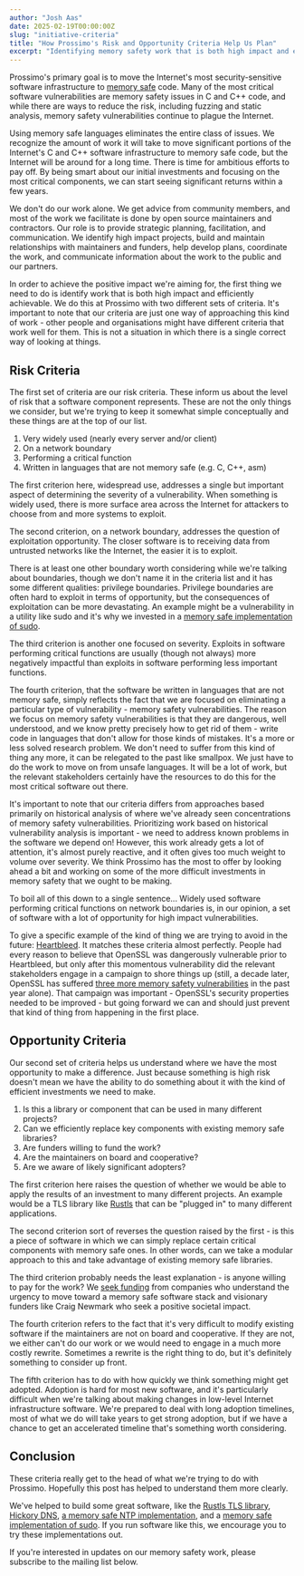 ```yaml
---
author: "Josh Aas"
date: 2025-02-19T00:00:00Z
slug: "initiative-criteria"
title: "How Prossimo's Risk and Opportunity Criteria Help Us Plan"
excerpt: "Identifying memory safety work that is both high impact and efficiently achievable."
---
```


Prossimo's primary goal is to move the Internet's most security-sensitive software infrastructure to [memory safe](https://www.memorysafety.org/docs/memory-safety/) code. Many of the most critical software vulnerabilities are memory safety issues in C and C++ code, and while there are ways to reduce the risk, including fuzzing and static analysis, memory safety vulnerabilities continue to plague the Internet.

Using memory safe languages eliminates the entire class of issues. We recognize the amount of work it will take to move significant portions of the Internet's C and C++ software infrastructure to memory safe code, but the Internet will be around for a long time. There is time for ambitious efforts to pay off. By being smart about our initial investments and focusing on the most critical components, we can start seeing significant returns within a few years.

We don't do our work alone. We get advice from community members, and most of the work we facilitate is done by open source maintainers and contractors. Our role is to provide strategic planning, facilitation, and communication. We identify high impact projects, build and maintain relationships with maintainers and funders, help develop plans, coordinate the work, and communicate information about the work to the public and our partners.

In order to achieve the positive impact we're aiming for, the first thing we need to do is identify work that is both high impact and efficiently achievable. We do this at Prossimo with two different sets of criteria. It's important to note that our criteria are just one way of approaching this kind of work - other people and organisations might have different criteria that work well for them. This is not a situation in which there is a single correct way of looking at things.

## Risk Criteria

The first set of criteria are our risk criteria. These inform us about the level of risk that a software component represents. These are not the only things we consider, but we're trying to keep it somewhat simple conceptually and these things are at the top of our list.

1.  Very widely used (nearly every server and/or client)
2.  On a network boundary
3.  Performing a critical function
4.  Written in languages that are not memory safe (e.g. C, C++, asm)

The first criterion here, widespread use, addresses a single but important aspect of determining the severity of a vulnerability. When something is widely used, there is more surface area across the Internet for attackers to choose from and more systems to exploit.

The second criterion, on a network boundary, addresses the question of exploitation opportunity. The closer software is to receiving data from untrusted networks like the Internet, the easier it is to exploit.

There is at least one other boundary worth considering while we're talking about boundaries, though we don't name it in the criteria list and it has some different qualities: privilege boundaries. Privilege boundaries are often hard to exploit in terms of opportunity, but the consequences of exploitation can be more devastating. An example might be a vulnerability in a utility like sudo and it's why we invested in a [memory safe implementation of sudo](https://github.com/trifectatechfoundation/sudo-rs).

The third criterion is another one focused on severity. Exploits in software performing critical functions are usually (though not always) more negatively impactful than exploits in software performing less important functions.

The fourth criterion, that the software be written in languages that are not memory safe, simply reflects the fact that we are focused on eliminating a particular type of vulnerability - memory safety vulnerabilities. The reason we focus on memory safety vulnerabilities is that they are dangerous, well understood, and we know pretty precisely how to get rid of them - write code in languages that don't allow for those kinds of mistakes. It's a more or less solved research problem. We don't need to suffer from this kind of thing any more, it can be relegated to the past like smallpox. We just have to do the work to move on from unsafe languages. It will be a lot of work, but the relevant stakeholders certainly have the resources to do this for the most critical software out there.

It's important to note that our criteria differs from approaches based primarily on historical analysis of where we've already seen concentrations of memory safety vulnerabilities. Prioritizing work based on historical vulnerability analysis is important - we need to address known problems in the software we depend on! However, this work already gets a lot of attention, it's almost purely reactive, and it often gives too much weight to volume over severity. We think Prossimo has the most to offer by looking ahead a bit and working on some of the more difficult investments in memory safety that we ought to be making.

To boil all of this down to a single sentence... Widely used software performing critical functions on network boundaries is, in our opinion, a set of software with a lot of opportunity for high impact vulnerabilities.

To give a specific example of the kind of thing we are trying to avoid in the future: [Heartbleed](https://heartbleed.com/). It matches these criteria almost perfectly. People had every reason to believe that OpenSSL was dangerously vulnerable prior to Heartbleed, but only after this momentous vulnerability did the relevant stakeholders engage in a campaign to shore things up (still, a decade later, OpenSSL has suffered [three more memory safety vulnerabilities](https://openssl-library.org/news/vulnerabilities/index.html) in the past year alone). That campaign was important - OpenSSL's security properties needed to be improved - but going forward we can and should just prevent that kind of thing from happening in the first place.

## Opportunity Criteria

Our second set of criteria helps us understand where we have the most opportunity to make a difference. Just because something is high risk doesn't mean we have the ability to do something about it with the kind of efficient investments we need to make.

1.  Is this a library or component that can be used in many different projects?
2.  Can we efficiently replace key components with existing memory safe libraries?
3.  Are funders willing to fund the work?
4.  Are the maintainers on board and cooperative?
5.  Are we aware of likely significant adopters?

The first criterion here raises the question of whether we would be able to apply the results of an investment to many different projects. An example would be a TLS library like [Rustls](https://www.memorysafety.org/initiative/rustls/) that can be "plugged in" to many different applications.

The second criterion sort of reverses the question raised by the first - is this a piece of software in which we can simply replace certain critical components with memory safe ones. In other words, can we take a modular approach to this and take advantage of existing memory safe libraries.

The third criterion probably needs the least explanation - is anyone willing to pay for the work? We [seek funding](https://www.memorysafety.org/become-a-funder/) from companies who understand the urgency to move toward a memory safe software stack and visionary funders like Craig Newmark who seek a positive societal impact.

The fourth criterion refers to the fact that it's very difficult to modify existing software if the maintainers are not on board and cooperative. If they are not, we either can't do our work or we would need to engage in a much more costly rewrite. Sometimes a rewrite is the right thing to do, but it's definitely something to consider up front.

The fifth criterion has to do with how quickly we think something might get adopted. Adoption is hard for most new software, and it's particularly difficult when we're talking about making changes in low-level Internet infrastructure software. We're prepared to deal with long adoption timelines, most of what we do will take years to get strong adoption, but if we have a chance to get an accelerated timeline that's something worth considering.

## Conclusion

These criteria really get to the head of what we're trying to do with Prossimo. Hopefully this post has helped to understand them more clearly.

We've helped to build some great software, like the [Rustls TLS library](https://github.com/rustls/rustls/), [Hickory DNS](https://github.com/hickory-dns/hickory-dns), [a memory safe NTP implementation](https://github.com/pendulum-project/ntpd-rs), and a [memory safe implementation of sudo](https://github.com/trifectatechfoundation/sudo-rs). If you run software like this, we encourage you to try these implementations out.

If you're interested in updates on our memory safety work, please subscribe to the mailing list below.